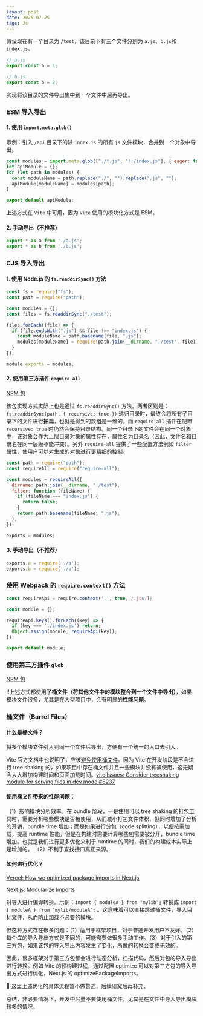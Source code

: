 ```yaml
---
layout: post
date: 2025-07-25
tags: Js
---
```


<!-- # 导入并导出目录下模块文件的方法&使用桶文件的后果 -->

假设现在有一个目录为 `/test`，该目录下有三个文件分别为 `a.js`、`b.js`和`index.js`。

```js
// a.js
export const a = 1;
```

```js
// b.js
export const b = 2;
```

实现将该目录的文件导出集中到一个文件中后再导出。


### ESM 导入导出

#### 1. 使用 `import.meta.glob()`

示例：引入 `/api` 目录下的除 `index.js` 的所有 `js` 文件模块，合并到一个对象中导出。

```js
const modules = import.meta.glob(["./*.js", "!./index.js"], { eager: true });
let apiModule = {};
for (let path in modules) {
  const moduleName = path.replace("./", "").replace(".js", "");
  apiModule[moduleName] = modules[path];
}

export default apiModule;
```

上述方式在 `Vite` 中可用，因为 `Vite` 使用的模块化方式是 ESM。

#### 2. 手动导出（不推荐）

```js
export * as a from './a.js';
export * as b from './b.js';
```

### CJS 导入导出

#### 1. 使用 Node.js 的 `fs.readdirSync()` 方法

```js
const fs = require("fs");
const path = require("path");

const modules = {};
const files = fs.readdirSync("./test");

files.forEach((file) => {
  if (file.endsWith(".js") && file !== "index.js") {
    const moduleName = path.basename(file, ".js");
    modules[moduleName] = require(path.join(__dirname, "./test", file));
  }
});

module.exports = modules;
``` 

#### 2. 使用第三方插件 `require-all`

[NPM 包](https://www.npmjs.com/package/require-all)

该包实现方式实际上也是通过 `fs.readdirSync()` 方法。两者区别是：`fs.readdirSync(path, { recursive: true })` 递归目录时，最终会将所有子目录下的文件进行**拍扁**，也就是得到的数组是一维的。而 `require-all` 插件在配置 `recursive: true` 时仍然会保持目录结构。同一个目录下的文件会在同一个对象中，该对象会作为上层目录对象的属性存在，属性名为目录名（因此，文件名和目录名在同一层级不能冲突）。另外 `require-all` 提供了一些配置方法例如 `filter` 属性，使用户可以对生成的对象进行更精细的控制。

```js
const path = require("path");
const requireAll = require("require-all");

const modules = requireAll({
  dirname: path.join(__dirname, "./test"),
  filter: function (fileName) {
    if (fileName === "index.js") {
      return false;
    }
    return path.basename(fileName, ".js");
  },
});

exports = modules;
```

#### 3. 手动导出（不推荐）

```js
exports.a = require('./a');
exports.b = require('./b');
```

### 使用 Webpack 的 `require.context()` 方法

```js
const requireApi = require.context('.', true, /.js$/);

const module = {};

requireApi.keys().forEach((key) => {
  if (key === './index.js') return;
  Object.assign(module, requireApi(key));
});

export default module;
```

### 使用第三方插件 `glob`

[NPM 包](https://www.npmjs.com/package/glob)

‼️上述方式都使用了**桶文件（将其他文件中的模块整合到一个文件中导出）**，如果模块文件很多，尤其是在大型项目中，会有明显的**性能问题**。

### 桶文件（Barrel Files）

#### 什么是桶文件？

将多个模块文件引入到同一个文件后导出，方便有一个统一的入口去引入。

Vite 官方文档中也说明了，应该[避免使用桶文件](https://cn.vitejs.dev/guide/performance#avoid-barrel-files)。因为 Vite 在开发阶段是不会进行 tree shaking 的，如果项目中存在桶文件并且一些模块并没有被使用，这无疑会大大增加构建时间和页面加载时间。[vite Issues: Consider treeshaking module for serving files in dev mode #8237](https://github.com/vitejs/vite/issues/8237#issuecomment-1285887097)

#### 使用桶文件带来的性能问题：

（1）影响模块分析效率。在 bundle 阶段，一是使用可以 tree shaking 的打包工具时，需要分析哪些模块是否被使用，从而减小打包文件体积，但同时增加了分析的开销，bundle time 增加；而是如果进行分包（code splitting），以便按需加载，提高 runtime 性能，但是在构建时需要计算哪些包需要被分开，bundle time 增加。也就是我们进行更多优化来利于 runtime 的同时，我们的构建成本实际上是增加的。
（2）不利于查找接口真正来源。

#### 如何进行优化？

[Vercel: How we optimized package imports in Next.js](https://vercel.com/blog/how-we-optimized-package-imports-in-next-js)

[Next.js: Modularize Imports](https://nextjs.org/docs/architecture/nextjs-compiler#modularize-imports)

对导入进行编译转换。示例：`import { moduleA } from "mylib";` 转换成 `import { moduleA } from "mylib/moduleA";` 。这意味着可以直接跳过桶文件，导入目标文件，从而防止加载不必要的模块。

但这种方式存在很多问题：（1）适用于框架项目，对于普通开发用户不友好。（2）每个库的导入导出方式是不同的，可能需要做很多手动工作。（3）对于引入的第三方包，如果该包的导入导出内容发生了变化，所做的转换会变成无效的。

因此，很多框架对于第三方包都会进行动态分析，扫描代码，然后对包的导入导出进行转换。例如 Vite 的预构建过程，通过配置 optimize 可以对第三方包的导入导出方式进行优化，Next.js 的 optimizePackageImports。

🧐 这里上述优化的具体流程暂不做赘述，后续研究后再补充。

总结，非必要情况下，开发中尽量不要使用桶文件，尤其是在文件中导入导出模块较多的情况。
